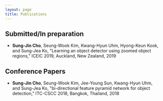 ```yaml
---
layout: page
title: Publications
---
```


## Submitted/In preparation

- **Sung-Jin Cho**, Seung-Wook Kim, Kwang-Hyun Uhm, Hyong-Keun Kook, and Sung-Jea Ko, "Learning an object detector using zoomed object regions," ICEIC 2019, Auckland, New Zealand, 2019

## Conference Papers
- **Sung-Jin Cho**, Seung-Wook Kim, Jee-Young Sun, Kwang-Hyun Uhm, and Sung-Jea Ko, "bi-directional feature pyramid network for object detection," ITC-CSCC 2018, Bangkok, Thailand, 2018
